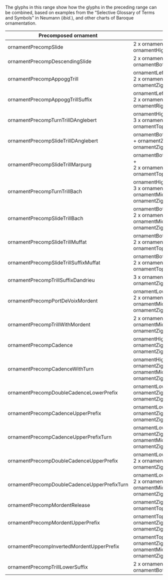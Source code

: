 The glyphs in this range show how the glyphs in the preceding range can
be combined, based on examples from the “Selective Glossary of Terms and
Symbols” in Neumann (*ibid.*), and other charts of Baroque
ornamentation.

| **Precomposed ornament**                      | **Uses glyphs**
| --------------------------------------------- | -----------------------------
| ornamentPrecompSlide                          | 2 x ornamentZigZagLineNoRightEnd + ornamentHighRightConcaveStroke
| ornamentPrecompDescendingSlide                | 2 x ornamentZigZagLineNoRightEnd + ornamentBottomRightConvexStroke
| ornamentPrecompAppoggTrill                    | ornamentLeftVerticalStroke +<br>2 x ornamentZigZagLineNoRightEnd + ornamentZigZagLineWithRightEnd
| ornamentPrecompAppoggTrillSuffix              | ornamentLeftVerticalStroke +<br>2 x ornamentZigZagLineNoRightEnd + ornamentRightVerticalStroke
| ornamentPrecompTurnTrillDAnglebert            | ornamentHighLeftConvexStroke +<br>3 x ornamentZigZagLineNoRightEnd + ornamentTopRightConcaveStroke
| ornamentPrecompSlideTrillDAnglebert           | ornamentBottomLeftConcaveStrokeLarge + ornamentZigZagLineNoRightEnd + ornamentZigZagLineWithRightEnd
| ornamentPrecompSlideTrillMarpurg              | ornamentBottomLeftConcaveStrokeLarge +<br>2 x ornamentZigZagLineNoRightEnd + ornamentTopRightConvexStroke
| ornamentPrecompTurnTrillBach                  | ornamentHighLeftConvexStroke +<br>3 x ornamentZigZagLineNoRightEnd + ornamentMiddleVerticalStroke + ornamentZigZagLineWithRightEnd
| ornamentPrecompSlideTrillBach                 | ornamentBottomLeftConcaveStroke +<br>2 x ornamentZigZagLineNoRightEnd + ornamentMiddleVerticalStroke + ornamentZigZagLineWithRightEnd
| ornamentPrecompSlideTrillMuffat               | ornamentBottomLeftConvexStroke +<br>2 x ornamentZigZagLineNoRightEnd + ornamentTopRightConcaveStroke
| ornamentPrecompSlideTrillSuffixMuffat         | ornamentBottomLeftConvexStroke +<br>2 x ornamentZigZagLineNoRightEnd + ornamentTopRightConvexStroke
| ornamentPrecompTrillSuffixDandrieu            | 3 x ornamentZigZagLineNoRightEnd + ornamentZigZagLineWithRightEnd
| ornamentPrecompPortDeVoixMordent              | ornamentLowLeftConcaveStroke +<br>2 x ornamentZigZagLineNoRightEnd + ornamentMiddleVerticalStroke + ornamentZigZagLineWithRightEnd
| ornamentPrecompTrillWithMordent               | 2 x ornamentZigZagLineNoRightEnd + ornamentMiddleVerticalStroke + ornamentZigZagLineWithRightEnd
| ornamentPrecompCadence                        | ornamentHighLeftConcaveStroke + ornamentZigZagLineNoRightEnd + ornamentZigZagLineWithRightEnd
| ornamentPrecompCadenceWithTurn                | ornamentHighLeftConcaveStroke + ornamentZigZagLineNoRightEnd + ornamentMiddleVerticalStroke + ornamentZigZagLineWithRightEnd
| ornamentPrecompDoubleCadenceLowerPrefix       | ornamentLowLeftConvexStroke + 2 x ornamentZigZagLineNoRightEnd + ornamentZigZagLineWithRightEnd
| ornamentPrecompCadenceUpperPrefix             | ornamentLowLeftConvexStroke + ornamentZigZagLineNoRightEnd + ornamentZigZagLineWithRightEnd
| ornamentPrecompCadenceUpperPrefixTurn         | ornamentLowLeftConvexStroke + ornamentZigZagLineNoRightEnd + ornamentMiddleVerticalStroke + ornamentZigZagLineWithRightEnd
| ornamentPrecompDoubleCadenceUpperPrefix       | ornamentLowLeftConvexStroke +<br>2 x ornamentZigZagLineNoRightEnd + ornamentZigZagLineWithRightEnd
| ornamentPrecompDoubleCadenceUpperPrefixTurn   | ornamentLowLeftConvexStroke +<br>2 x ornamentZigZagLineNoRightEnd + ornamentMiddleVerticalStroke + ornamentZigZagLineWithRightEnd
| ornamentPrecompMordentRelease                 | ornamentZigZagLineNoRightEnd + ornamentTopRightConvexStroke
| ornamentPrecompMordentUpperPrefix             | ornamentTopLeftConvexStroke + 2x ornamentZigZagLineNoRightEnd + ornamentZigZagLineWithRightEnd
| ornamentPrecompInvertedMordentUpperPrefix     | ornamentTopLeftConvexStroke + 2x ornamentZigZagLineNoRightEnd + ornamentMiddleVerticalStroke + ornamentZigZagLineWithRightEnd
| ornamentPrecompTrillLowerSuffix               | 2 x ornamentZigZagLineNoRightEnd + ornamentBottomRightConcaveStroke

